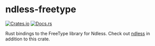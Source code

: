 # ndless-freetype
[![Crates.io](https://img.shields.io/crates/v/ndless-freetype.svg)](https://crates.io/crates/ndless-freetype)
[![Docs.rs](https://docs.rs/ndless-freetype/badge.svg)](https://docs.rs/ndless-freetype)

Rust bindings to the FreeType library for Ndless. Check out [ndless] in
addition to this crate.

[ndless]: https://crates.io/crates/ndless
